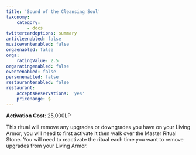 ```yaml
---
title: 'Sound of the Cleansing Soul'
taxonomy:
    category:
        - docs
twittercardoptions: summary
articleenabled: false
musiceventenabled: false
orgaenabled: false
orga:
    ratingValue: 2.5
orgaratingenabled: false
eventenabled: false
personenabled: false
restaurantenabled: false
restaurant:
    acceptsReservations: 'yes'
    priceRange: $
---
```


**Activation Cost**: 25,000LP  

This ritual will remove any upgrades or downgrades you have on your Living Armor, you will need to first activate it then walk over the Master Ritual Stone. You will need to reactivate the ritual each time you want to remove upgrades from your Living Armor.


